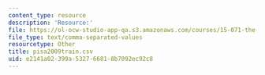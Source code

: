```yaml
---
content_type: resource
description: 'Resource:'
file: https://ol-ocw-studio-app-qa.s3.amazonaws.com/courses/15-071-the-analytics-edge-spring-2017/e2141a02399a532766818b7092ec92c8_pisa2009train.csv
file_type: text/comma-separated-values
resourcetype: Other
title: pisa2009train.csv
uid: e2141a02-399a-5327-6681-8b7092ec92c8
---
```

